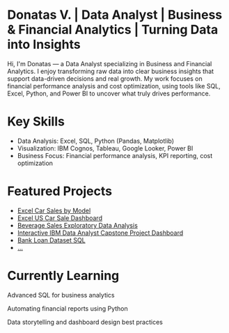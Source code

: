 # Donatas V. | Data Analyst | Business & Financial Analytics | Turning Data into Insights

Hi, I'm Donatas — a Data Analyst specializing in Business and Financial Analytics.
I enjoy transforming raw data into clear business insights that support data-driven decisions and real growth.
My work focuses on financial performance analysis and cost optimization, using tools like SQL, Excel, Python, and Power BI to uncover what truly drives performance.

# Key Skills
- Data Analysis: Excel, SQL, Python (Pandas, Matplotlib)
- Visualization: IBM Cognos, Tableau, Google Looker, Power BI
- Business Focus: Financial performance analysis, KPI reporting, cost optimization

# Featured Projects
- [Excel Car Sales by Model](excel-projects/CarSalesByModel.xlsx)
- [Excel US Car Sale Dashboard](excel-projects/Car_Sales_Kaggle.xlsx)
- [Beverage Sales Exploratory Data Analysis](https://github.com/DonatasV-analytics/DonatasV-analytics/blob/main/Beverage_sales.ipynb)
- [Interactive IBM Data Analyst Capstone Project Dashboard](https://lookerstudio.google.com/s/iRPAB_6Vw1w)
- [Bank Loan Dataset SQL](https://github.com/DonatasV-analytics/DonatasV-analytics/blob/main/SQL%20Loan%20Data%20Analysis/loan_analysis.sql)
- [...](link_here)

# Currently Learning
Advanced SQL for business analytics

Automating financial reports using Python

Data storytelling and dashboard design best practices

